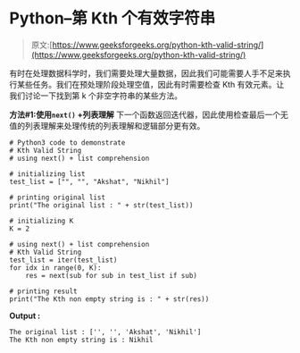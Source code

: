 # Python–第 Kth 个有效字符串

> 原文:[https://www.geeksforgeeks.org/python-kth-valid-string/](https://www.geeksforgeeks.org/python-kth-valid-string/)

有时在处理数据科学时，我们需要处理大量数据，因此我们可能需要人手不足来执行某些任务。我们在预处理阶段处理空值，因此有时需要检查 Kth 有效元素。让我们讨论一下找到第 k 个非空字符串的某些方法。

**方法#1:使用`next()` +列表理解**
下一个函数返回迭代器，因此使用检查最后一个无值的列表理解来处理传统的列表理解和逻辑部分更有效。

```
# Python3 code to demonstrate
# Kth Valid String
# using next() + list comprehension

# initializing list
test_list = ["", "", "Akshat", "Nikhil"]

# printing original list 
print("The original list : " + str(test_list))

# initializing K 
K = 2

# using next() + list comprehension
# Kth Valid String
test_list = iter(test_list)
for idx in range(0, K):
    res = next(sub for sub in test_list if sub)

# printing result
print("The Kth non empty string is : " + str(res))
```

**Output :**

```
The original list : ['', '', 'Akshat', 'Nikhil']
The Kth non empty string is : Nikhil

```